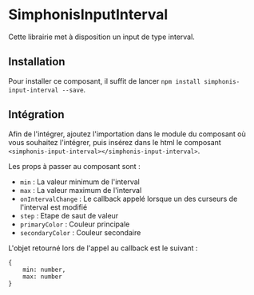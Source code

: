 # SimphonisInputInterval

Cette librairie met à disposition un input de type interval.

## Installation

Pour installer ce composant, il suffit de lancer `npm install simphonis-input-interval --save`.

## Intégration

Afin de l'intégrer, ajoutez l'importation dans le module du composant où vous souhaitez l'intégrer, puis insérez dans le html le composant `<simphonis-input-interval></simphonis-input-interval>`. 

Les props à passer au composant sont : 
- `min` : La valeur minimum de l'interval
- `max` : La valeur maximum de l'interval
- `onIntervalChange` : Le callback appelé lorsque un des curseurs de l'interval est modifié
- `step` : Etape de saut de valeur
- `primaryColor` : Couleur principale
- `secondaryColor` : Couleur secondaire

L'objet retourné lors de l'appel au callback est le suivant : 
```
{
    min: number,
    max: number
}
```